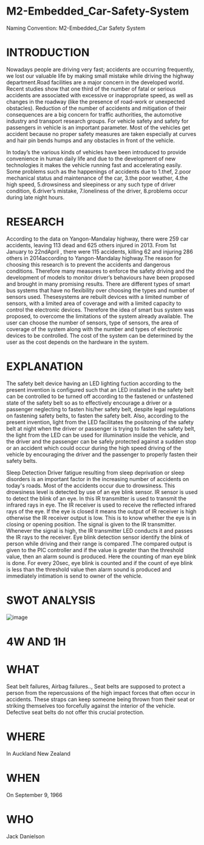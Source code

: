 # M2-Embedded_Car-Safety-System
Naming Convention: M2-Embedded_Car Safety System

# INTRODUCTION

Nowadays people are driving very fast; accidents are occurring frequently, we lost our valuable life by making small mistake while driving the highway department.Road facilities are a major concern in the developed world. Recent studies show that one third of the number of fatal or serious accidents are associated with excessive or inappropriate speed, as well as changes in the roadway (like the presence of road-work or unexpected obstacles). Reduction of the number of accidents and mitigation of their consequences are a big concern for traffic authorities, the automotive industry and transport research groups. For vehicle safety and safety for passengers in vehicle is an important parameter. Most of the vehicles get accident because no proper safety measures are taken especially at curves and hair pin bends humps and any obstacles in front of the vehicle.

In today’s the various kinds of vehicles have been introduced to provide convenience in human daily life and due to the development of new technologies it makes the vehicle running fast and accelerating easily. Some problems such as the happenings of accidents due to 1.thef, 2.poor mechanical status and maintenance of the car, 3.the poor weather, 4.the high speed, 5.drowsiness and sleepiness or any such type of driver condition, 6.driver’s mistake, 7.loneliness of the driver, 8.problems occur during late night hours.

# RESEARCH

According to the data on Yangon-Mandalay highway, there were 259 car accidents, leaving 113 dead and 625 others injured in 2013. From 1st January to 22ndApril , there were 115 accidents, killing 62 and injuring 286 others in 2014according to Yangon-Mandalay highway.The reason for choosing this research is to prevent the accidents and dangerous 
conditions. Therefore many measures to enforce the safety driving and the development of models to monitor driver’s behaviours have been proposed and 
brought in many promising results.
There are different types of smart bus systems that have no flexibility over choosing the types and number of sensors used. Thesesystems are rebuilt devices with a limited number of sensors, with a limited area of coverage and with a limited capacity to control the electronic devices. Therefore the idea of smart bus system was proposed, to overcome the limitations of the system already available. The user can choose the number of sensors, type of sensors, the area of coverage of the system along with the number and types of electronic devices to be controlled. The cost of the system can be determined by the user as the cost depends on the hardware in the system.

# EXPLANATION

The safety belt device having an LED lighting fuction according to the present invention is configured such that an LED installed in the safety belt can be controlled to be turned off according to the fastened or unfastened state of the safety belt so as to effectively encourage a driver or a passenger neglecting to fasten his/her safety belt, despite legal regulations on fastening safety belts, to fasten the safety belt. Also, according to the present invention, light from the LED facilitates the positoning of the safety belt at night when the driver or passenger is trying to fasten the safety belt, the light from the LED can be used for illumination inside the vehicle, and the driver and the passenger can be safely protected against a sudden stop or an accident which could occur during the high speed driving of the vehicle by encouraging the driver and the passenger to properly fasten their safety belts.

Sleep Detection
Driver fatigue resulting from sleep deprivation or sleep disorders is an important factor in the increasing number of accidents on today's roads. Most of the accidents occur due to drowsiness. This drowsiness level is detected by use of an eye blink sensor. IR sensor is used to detect the blink of an eye. In this IR transmitter is used to transmit the infrared rays in eye. The IR receiver is used to receive the reflected infrared rays of the eye. If the eye is closed it means the output of IR receiver is high otherwise the IR receiver output is low. This is to know whether the eye is in closing or opening position. The signal is given to the IR transmitter. Whenever the signal is high, the IR transmitter LED conducts it and passes the IR rays to the receiver. Eye blink detection sensor identify the blink of person while driving and their range is compared .The compared output is given to the PIC controller and if the value is greater than the threshold value, then an alarm sound is produced. Here the counting of man eye blink is done. For every 20sec, eye blink is counted and if the count of eye blink is less than the threshold value then alarm sound is produced and immediately intimation is send to owner of the vehicle.

# SWOT ANALYSIS

![image](https://user-images.githubusercontent.com/94290462/143677290-e9b62b78-32e6-46a7-9e17-2068bdd5d00b.png)

# 4W AND 1H

# WHAT
Seat belt failures, Airbag failures..,
Seat belts are supposed to protect a person from the repercussions of the high impact forces that often occur in accidents. These straps can keep someone being thrown from their seat or striking themselves too forcefully against the interior of the vehicle. Defective seat belts do not offer this crucial protection. 

# WHERE
In Auckland New Zealand

# WHEN
On September 9, 1966

# WHO 
Jack Danielson

























